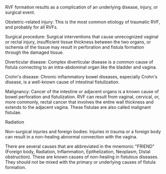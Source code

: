 RVF formation results as a complication of an underlying disease, injury, or surgical event.

Obstetric-related injury: This is the most common etiology of traumatic RVF, and probably for all RVFs.

Surgical procedure: Surgical interventions that cause unrecognized vaginal or rectal injury, insufficient tissue thickness between the two organs, or ischemia of the tissue may result in perforation and fistula formation through the damaged tissue.

Diverticular disease: Complex diverticular disease is a common cause of fistula connecting to an intra-abdominal organ like the bladder and vagina.

Crohn's disease: Chronic inflammatory bowel diseases, especially Crohn's disease, is a well-known cause of intestinal fistulization.

Malignancy: Cancer of the intestine or adjacent organs is a known cause of bowel perforation and fistulization. RVF can result from vaginal, cervical, or, more commonly, rectal cancer that involves the entire wall thickness and extends to the adjacent vagina. These fistulae are also called malignant fistulae.

Radiation

Non-surgical injuries and foreign bodies: Injuries in trauma or a foreign body can result in a non-healing abnormal connection with the vagina.

There are several causes that are abbreviated in the mnemonic "FRIEND" (Foreign body, Radiation, Inflammation, Epithelization, Neoplasm, Distal obstruction). These are known causes of non-healing in fistulous diseases. They should not be mixed with the primary or underlying causes of fistula formation.